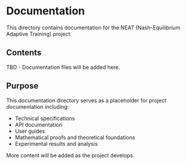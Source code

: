 # Documentation

This directory contains documentation for the NEAT (Nash-Equilibrium Adaptive Training) project.

## Contents

TBD - Documentation files will be added here.

## Purpose

This documentation directory serves as a placeholder for project documentation including:

- Technical specifications
- API documentation 
- User guides
- Mathematical proofs and theoretical foundations
- Experimental results and analysis

More content will be added as the project develops.
